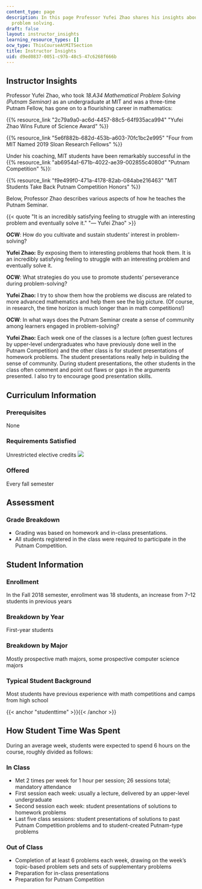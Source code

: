 ```yaml
---
content_type: page
description: In this page Professor Yufei Zhao shares his insights about mathematical
  problem solving.
draft: false
layout: instructor_insights
learning_resource_types: []
ocw_type: ThisCourseAtMITSection
title: Instructor Insights
uid: d9ed0837-0051-c97b-48c5-47c6268f666b
---
```

## Instructor Insights

Professor Yufei Zhao, who took *18.A34 Mathematical Problem Solving (Putnam Seminar)* as an undergraduate at MIT and was a three-time Putnam Fellow, has gone on to a flourishing career in mathematics:

{{% resource_link "2c79a9a0-ac6d-4457-88c5-64f935aca994" "Yufei Zhao Wins Future of Science Award" %}}

{{% resource_link "5e6f882b-682d-453b-a603-70fc1bc2e995" "Four from MIT Named 2019 Sloan Research Fellows" %}}

Under his coaching, MIT students have been remarkably successful in the {{% resource_link "ab6954a1-671b-4022-ae39-002855c4080d" "Putnam Competition" %}}:

{{% resource_link "f9e499f0-471a-4178-82ab-084abe216463" "MIT Students Take Back Putnam Competition Honors" %}}

Below, Professor Zhao describes various aspects of how he teaches the Putnam Seminar.

{{< quote "It is an incredibly satisfying feeling to struggle with an interesting problem and eventually solve it." "— Yufei Zhao" >}}

**OCW**: How do you cultivate and sustain students’ interest in problem-solving?

**Yufei Zhao:** By exposing them to interesting problems that hook them. It is an incredibly satisfying feeling to struggle with an interesting problem and eventually solve it.

**OCW**: What strategies do you use to promote students’ perseverance during problem-solving?

**Yufei Zhao:** I try to show them how the problems we discuss are related to more advanced mathematics and help them see the big picture. (Of course, in research, the time horizon is much longer than in math competitions!)

**OCW**: In what ways does the Putnam Seminar create a sense of community among learners engaged in problem-solving?

**Yufei Zhao:** Each week one of the classes is a lecture (often guest lectures by upper-level undergraduates who have previously done well in the Putnam Competition) and the other class is for student presentations of homework problems. The student presentations really help in building the sense of community. During student presentations, the other students in the class often comment and point out flaws or gaps in the arguments presented. I also try to encourage good presentation skills.

## Curriculum Information

### Prerequisites

None

### Requirements Satisfied

Unrestricted elective credits ![](/images/educator/icon-question-unrestrict.png)

### Offered

Every fall semester

## Assessment

### Grade Breakdown

- Grading was based on homework and in-class presentations.
- All students registered in the class were required to participate in the Putnam Competition.

## Student Information

### Enrollment

In the Fall 2018 semester, enrollment was 18 students, an increase from 7–12 students in previous years

### Breakdown by Year

First-year students

### Breakdown by Major

Mostly prospective math majors, some prospective computer science majors

### Typical Student Background

Most students have previous experience with math competitions and camps from high school

{{< anchor "studenttime" >}}{{< /anchor >}}

## How Student Time Was Spent

During an average week, students were expected to spend 6 hours on the course, roughly divided as follows:

### In Class

- Met 2 times per week for 1 hour per session; 26 sessions total; mandatory attendance
- First session each week: usually a lecture, delivered by an upper-level undergraduate
- Second session each week: student presentations of solutions to homework problems
- Last five class sessions: student presentations of solutions to past Putnam Competition problems and to student-created Putnam-type problems

### Out of Class

- Completion of at least 6 problems each week, drawing on the week’s topic-based problem sets and sets of supplementary problems
- Preparation for in-class presentations
- Preparation for Putnam Competition